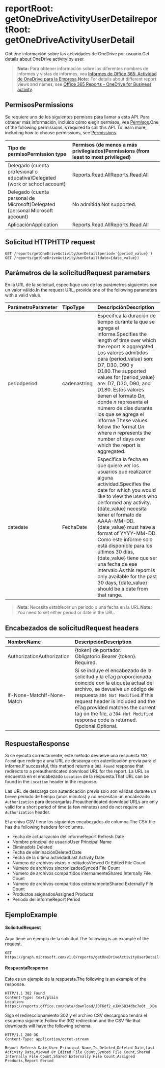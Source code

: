 # <a name="reportroot-getonedriveactivityuserdetail"></a><span data-ttu-id="acb89-101">reportRoot: getOneDriveActivityUserDetail</span><span class="sxs-lookup"><span data-stu-id="acb89-101">reportRoot: getOneDriveActivityUserDetail</span></span>

<span data-ttu-id="acb89-102">Obtiene información sobre las actividades de OneDrive por usuario.</span><span class="sxs-lookup"><span data-stu-id="acb89-102">Get details about OneDrive activity by user.</span></span>

> <span data-ttu-id="acb89-103">**Nota:** Para obtener información sobre los diferentes nombres de informes y vistas de informes, vea [Informes de Office 365: Actividad de OneDrive para la Empresa](https://support.office.com/client/OneDrive-for-Business-user-activity-8bbe4bf8-221b-46d6-99a5-2fb3c8ef9353).</span><span class="sxs-lookup"><span data-stu-id="acb89-103">**Note:** For details about different report views and names, see [Office 365 Reports - OneDrive for Business activity](https://support.office.com/client/OneDrive-for-Business-user-activity-8bbe4bf8-221b-46d6-99a5-2fb3c8ef9353).</span></span>

## <a name="permissions"></a><span data-ttu-id="acb89-104">Permisos</span><span class="sxs-lookup"><span data-stu-id="acb89-104">Permissions</span></span>

<span data-ttu-id="acb89-p101">Se requiere uno de los siguientes permisos para llamar a esta API. Para obtener más información, incluido cómo elegir permisos, vea [Permisos](../../../concepts/permissions_reference.md).</span><span class="sxs-lookup"><span data-stu-id="acb89-p101">One of the following permissions is required to call this API. To learn more, including how to choose permissions, see [Permissions](../../../concepts/permissions_reference.md).</span></span>

| <span data-ttu-id="acb89-107">Tipo de permiso</span><span class="sxs-lookup"><span data-stu-id="acb89-107">Permission type</span></span>                        | <span data-ttu-id="acb89-108">Permisos (de menos a más privilegiados)</span><span class="sxs-lookup"><span data-stu-id="acb89-108">Permissions (from least to most privileged)</span></span> |
| :------------------------------------- | :--------------------------------------- |
| <span data-ttu-id="acb89-109">Delegado (cuenta profesional o educativa)</span><span class="sxs-lookup"><span data-stu-id="acb89-109">Delegated (work or school account)</span></span>     | <span data-ttu-id="acb89-110">Reports.Read.All</span><span class="sxs-lookup"><span data-stu-id="acb89-110">Reports.Read.All</span></span>                         |
| <span data-ttu-id="acb89-111">Delegado (cuenta personal de Microsoft)</span><span class="sxs-lookup"><span data-stu-id="acb89-111">Delegated (personal Microsoft account)</span></span> | <span data-ttu-id="acb89-112">No admitida.</span><span class="sxs-lookup"><span data-stu-id="acb89-112">Not supported.</span></span>                           |
| <span data-ttu-id="acb89-113">Aplicación</span><span class="sxs-lookup"><span data-stu-id="acb89-113">Application</span></span>                            | <span data-ttu-id="acb89-114">Reports.Read.All</span><span class="sxs-lookup"><span data-stu-id="acb89-114">Reports.Read.All</span></span>                         |

## <a name="http-request"></a><span data-ttu-id="acb89-115">Solicitud HTTP</span><span class="sxs-lookup"><span data-stu-id="acb89-115">HTTP request</span></span>

<!-- { "blockType": "samples" } --> 

```http
GET /reports/getOneDriveActivityUserDetail(period='{period_value}')
GET /reports/getOneDriveActivityUserDetail(date={date_value})
```

## <a name="request-parameters"></a><span data-ttu-id="acb89-116">Parámetros de la solicitud</span><span class="sxs-lookup"><span data-stu-id="acb89-116">Request parameters</span></span>

<span data-ttu-id="acb89-117">En la URL de la solicitud, especifique uno de los parámetros siguientes con un valor válido.</span><span class="sxs-lookup"><span data-stu-id="acb89-117">In the request URL, provide one of the following parameters with a valid value.</span></span>

| <span data-ttu-id="acb89-118">Parámetro</span><span class="sxs-lookup"><span data-stu-id="acb89-118">Parameter</span></span> | <span data-ttu-id="acb89-119">Tipo</span><span class="sxs-lookup"><span data-stu-id="acb89-119">Type</span></span>   | <span data-ttu-id="acb89-120">Descripción</span><span class="sxs-lookup"><span data-stu-id="acb89-120">Description</span></span>                              |
| :-------- | :----- | :--------------------------------------- |
| <span data-ttu-id="acb89-121">period</span><span class="sxs-lookup"><span data-stu-id="acb89-121">period</span></span>    | <span data-ttu-id="acb89-122">cadena</span><span class="sxs-lookup"><span data-stu-id="acb89-122">string</span></span> | <span data-ttu-id="acb89-123">Especifica la duración de tiempo durante la que se agrega el informe.</span><span class="sxs-lookup"><span data-stu-id="acb89-123">Specifies the length of time over which the report is aggregated.</span></span> <span data-ttu-id="acb89-124">Los valores admitidos para {period_value} son: D7, D30, D90 y D180.</span><span class="sxs-lookup"><span data-stu-id="acb89-124">The supported values for {period_value} are: D7, D30, D90, and D180.</span></span> <span data-ttu-id="acb89-125">Estos valores tienen el formato D*n*, donde *n* representa el número de días durante los que se agrega el informe.</span><span class="sxs-lookup"><span data-stu-id="acb89-125">These values follow the format D*n* where *n* represents the number of days over which the report is aggregated.</span></span> |
| <span data-ttu-id="acb89-126">date</span><span class="sxs-lookup"><span data-stu-id="acb89-126">date</span></span>      | <span data-ttu-id="acb89-127">Fecha</span><span class="sxs-lookup"><span data-stu-id="acb89-127">Date</span></span>   | <span data-ttu-id="acb89-128">Especifica la fecha en que quiere ver los usuarios que realizaron alguna actividad.</span><span class="sxs-lookup"><span data-stu-id="acb89-128">Specifies the date for which you would like to view the users who performed any activity.</span></span> <span data-ttu-id="acb89-129">{date_value} necesita tener el formato de AAAA-MM-DD.</span><span class="sxs-lookup"><span data-stu-id="acb89-129">{date_value} must have a format of YYYY-MM-DD.</span></span> <span data-ttu-id="acb89-130">Como este informe solo está disponible para los últimos 30 días, {date_value} tiene que ser una fecha de ese intervalo.</span><span class="sxs-lookup"><span data-stu-id="acb89-130">As this report is only available for the past 30 days, {date_value} should be a date from that range.</span></span> |

> <span data-ttu-id="acb89-131">**Nota:** Necesita establecer un período o una fecha en la URL.</span><span class="sxs-lookup"><span data-stu-id="acb89-131">**Note:** You need to set either period or date in the URL.</span></span>

## <a name="request-headers"></a><span data-ttu-id="acb89-132">Encabezados de solicitud</span><span class="sxs-lookup"><span data-stu-id="acb89-132">Request headers</span></span>

| <span data-ttu-id="acb89-133">Nombre</span><span class="sxs-lookup"><span data-stu-id="acb89-133">Name</span></span>          | <span data-ttu-id="acb89-134">Descripción</span><span class="sxs-lookup"><span data-stu-id="acb89-134">Description</span></span>                              |
| :------------ | :--------------------------------------- |
| <span data-ttu-id="acb89-135">Authorization</span><span class="sxs-lookup"><span data-stu-id="acb89-135">Authorization</span></span> | <span data-ttu-id="acb89-p104">{token} de portador. Obligatorio.</span><span class="sxs-lookup"><span data-stu-id="acb89-p104">Bearer {token}. Required.</span></span>                |
| <span data-ttu-id="acb89-138">If-None-Match</span><span class="sxs-lookup"><span data-stu-id="acb89-138">If-None-Match</span></span> | <span data-ttu-id="acb89-139">Si se incluye el encabezado de la solicitud y la eTag proporcionada coincide con la etiqueta actual del archivo, se devuelve un código de respuesta `304 Not Modified`.</span><span class="sxs-lookup"><span data-stu-id="acb89-139">If this request header is included and the eTag provided matches the current tag on the file, a `304 Not Modified` response code is returned.</span></span> <span data-ttu-id="acb89-140">Opcional.</span><span class="sxs-lookup"><span data-stu-id="acb89-140">Optional.</span></span> |

## <a name="response"></a><span data-ttu-id="acb89-141">Respuesta</span><span class="sxs-lookup"><span data-stu-id="acb89-141">Response</span></span>

<span data-ttu-id="acb89-142">Si se ejecuta correctamente, este método devuelve una respuesta `302 Found` que redirige a una URL de descarga con autenticación previa para el informe.</span><span class="sxs-lookup"><span data-stu-id="acb89-142">If successful, this method returns a `302 Found` response that redirects to a preauthenticated download URL for the report.</span></span> <span data-ttu-id="acb89-143">La URL se encuentra en el encabezado `Location` de la respuesta.</span><span class="sxs-lookup"><span data-stu-id="acb89-143">That URL can be found in the `Location` header in the response.</span></span>

<span data-ttu-id="acb89-144">Las URL de descarga con autenticación previa solo son válidas durante un breve período de tiempo (unos minutos) y no necesitan un encabezado `Authorization` para descargarlas.</span><span class="sxs-lookup"><span data-stu-id="acb89-144">Preauthenticated download URLs are only valid for a short period of time (a few minutes) and do not require an `Authorization` header.</span></span>

<span data-ttu-id="acb89-145">El archivo CSV tiene los siguientes encabezados de columna.</span><span class="sxs-lookup"><span data-stu-id="acb89-145">The CSV file has the following headers for columns.</span></span>

- <span data-ttu-id="acb89-146">Fecha de actualización del informe</span><span class="sxs-lookup"><span data-stu-id="acb89-146">Report Refresh Date</span></span>
- <span data-ttu-id="acb89-147">Nombre principal de usuario</span><span class="sxs-lookup"><span data-stu-id="acb89-147">User Principal Name</span></span>
- <span data-ttu-id="acb89-148">Eliminado</span><span class="sxs-lookup"><span data-stu-id="acb89-148">Is Deleted</span></span>
- <span data-ttu-id="acb89-149">Fecha de eliminación</span><span class="sxs-lookup"><span data-stu-id="acb89-149">Deleted Date</span></span>
- <span data-ttu-id="acb89-150">Fecha de la última actividad</span><span class="sxs-lookup"><span data-stu-id="acb89-150">Last Activity Date</span></span>
- <span data-ttu-id="acb89-151">Número de archivos vistos o editados</span><span class="sxs-lookup"><span data-stu-id="acb89-151">Viewed Or Edited File Count</span></span>
- <span data-ttu-id="acb89-152">Número de archivos sincronizados</span><span class="sxs-lookup"><span data-stu-id="acb89-152">Synced File Count</span></span>
- <span data-ttu-id="acb89-153">Número de archivos compartidos internamente</span><span class="sxs-lookup"><span data-stu-id="acb89-153">Shared Internally File Count</span></span>
- <span data-ttu-id="acb89-154">Número de archivos compartidos externamente</span><span class="sxs-lookup"><span data-stu-id="acb89-154">Shared Externally File Count</span></span>
- <span data-ttu-id="acb89-155">Productos asignados</span><span class="sxs-lookup"><span data-stu-id="acb89-155">Assigned Products</span></span>
- <span data-ttu-id="acb89-156">Período del informe</span><span class="sxs-lookup"><span data-stu-id="acb89-156">Report Period</span></span>

## <a name="example"></a><span data-ttu-id="acb89-157">Ejemplo</span><span class="sxs-lookup"><span data-stu-id="acb89-157">Example</span></span>

#### <a name="request"></a><span data-ttu-id="acb89-158">Solicitud</span><span class="sxs-lookup"><span data-stu-id="acb89-158">Request</span></span>

<span data-ttu-id="acb89-159">Aquí tiene un ejemplo de la solicitud.</span><span class="sxs-lookup"><span data-stu-id="acb89-159">The following is an example of the request.</span></span>

<!--{
  "blockType": "request",
  "isComposable": true,
  "name": "reportroot_getonedriveactivityuserdetail"
}-->

```http
GET https://graph.microsoft.com/v1.0/reports/getOneDriveActivityUserDetail(period='D7')
```

#### <a name="response"></a><span data-ttu-id="acb89-160">Respuesta</span><span class="sxs-lookup"><span data-stu-id="acb89-160">Response</span></span>

<span data-ttu-id="acb89-161">Este es un ejemplo de la respuesta.</span><span class="sxs-lookup"><span data-stu-id="acb89-161">The following is an example of the response.</span></span>

<!-- {
  "blockType": "response",
  "truncated": true,
  "@odata.type": "microsoft.graph.report"
} -->

```http
HTTP/1.1 302 Found
Content-Type: text/plain
Location: https://reports.office.com/data/download/JDFKdf2_eJXKS034dbc7e0t__XDe
```

<span data-ttu-id="acb89-162">Siga el redireccionamiento 302 y el archivo CSV descargado tendrá el esquema siguiente.</span><span class="sxs-lookup"><span data-stu-id="acb89-162">Follow the 302 redirection and the CSV file that downloads will have the following schema.</span></span>

<!-- { "blockType": "ignored" } --> 

```http
HTTP/1.1 200 OK
Content-Type: application/octet-stream

Report Refresh Date,User Principal Name,Is Deleted,Deleted Date,Last Activity Date,Viewed Or Edited File Count,Synced File Count,Shared Internally File Count,Shared Externally File Count,Assigned Products,Report Period
```
